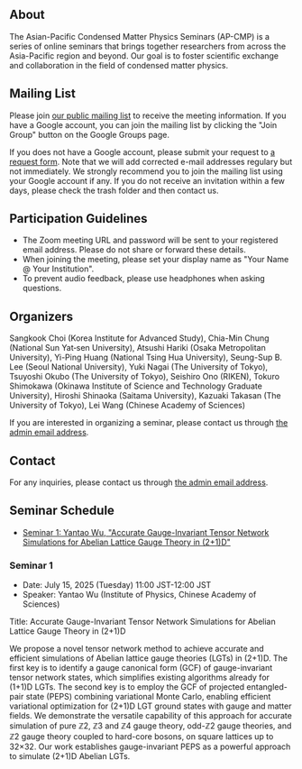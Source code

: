 ## About

The Asian-Pacific Condensed Matter Physics Seminars (AP-CMP) is a series of online seminars that brings together researchers from across the Asia-Pacific region and beyond. Our goal is to foster scientific exchange and collaboration in the field of condensed matter physics.

## Mailing List
Please join [our public mailing list](https://groups.google.com/g/apcmpseminar_public/) to receive the meeting information.
If you have a Google account, you can join the mailing list by clicking the "Join Group" button on the Google Groups page.

If you does not have a Google account, please submit your request to [a request form](https://forms.gle/vXqGaJDk1SyiyqZn6).
Note that we will add corrected e-mail addresses regulary but not immediately.
We strongly recommend you to join the mailing list using your Google account if any.
If you do not receive an invitation within a few days, please check the trash folder and then contact us.

## Participation Guidelines

* The Zoom meeting URL and password will be sent to your registered email address. Please do not share or forward these details.
* When joining the meeting, please set your display name as "Your Name @ Your Institution".
* To prevent audio feedback, please use headphones when asking questions.

## Organizers
Sangkook Choi (Korea Institute for Advanced Study), Chia-Min Chung (National Sun Yat‑sen University), Atsushi Hariki (Osaka Metropolitan University), Yi-Ping Huang (National Tsing Hua University), Seung-Sup B. Lee (Seoul National University), Yuki Nagai (The University of Tokyo), Tsuyoshi Okubo (The University of Tokyo), Seishiro Ono (RIKEN), Tokuro Shimokawa (Okinawa Institute of Science and Technology Graduate University), Hiroshi Shinaoka (Saitama University), Kazuaki Takasan (The University of Tokyo), Lei Wang (Chinese Academy of Sciences)

If you are interested in organizing a seminar, please contact us through [the admin email address](mailto:mapcmpseminar_admin@googlegroups.com).

## Contact

For any inquiries, please contact us through [the admin email address](mailto:mapcmpseminar_admin@googlegroups.com).

## Seminar Schedule

- [Seminar 1: Yantao Wu, "Accurate Gauge-Invariant Tensor Network Simulations for Abelian Lattice Gauge Theory in (2+1)D"](#seminar-1)

### Seminar 1
* Date: July 15, 2025 (Tuesday) 11:00 JST-12:00 JST
* Speaker: Yantao Wu (Institute of Physics, Chinese Academy of Sciences)<br>

Title: Accurate Gauge-Invariant Tensor Network Simulations for Abelian Lattice Gauge Theory in (2+1)D

We propose a novel tensor network method to achieve accurate and efficient simulations of Abelian lattice gauge theories (LGTs) in (2+1)D. The first key is to identify a gauge canonical form (GCF) of gauge-invariant tensor network states, which simplifies existing algorithms already for (1+1)D LGTs. The second key is to employ the GCF of projected entangled-pair state (PEPS) combining variational Monte Carlo, enabling efficient variational optimization for (2+1)D LGT ground states with gauge and matter fields. We demonstrate the versatile capability of this approach for accurate simulation of pure ℤ2, ℤ3 and ℤ4 gauge theory, odd-ℤ2 gauge theories, and ℤ2 gauge theory coupled to hard-core bosons, on square lattices up to 32×32. Our work establishes gauge-invariant PEPS as a powerful approach to simulate (2+1)D Abelian LGTs.
